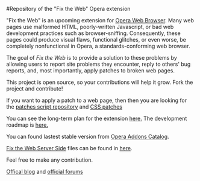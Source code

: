 #Repository of the "Fix the Web" Opera extension

"Fix the Web" is an upcoming extension for [Opera Web Browser](http://www.opera.com/browser). Many web pages use malformed HTML, poorly-written Javascript, or bad web development practices such as browser-sniffing. Consequently, these pages could produce visual flaws, functional glitches, or even worse, be completely nonfunctional in Opera, a standards-conforming web browser. 

The goal of *Fix the Web* is to provide a solution to these problems by allowing users to report site problems they encounter, reply to others' bug reports, and, most importantly, apply patches to broken web pages.

This project is open source, so your contributions will help it grow. Fork the project and contribute!

If you want to apply a patch to a web page, then then you are looking for the [patches script repository](https://github.com/cyberstream/Fix-the-Web-Patch-Script) and [CSS patches](http://github.com/cyberstream/Fix-the-Web-CSS-Patches)

You can see the long-term plan for the extension [here.](http://my.opera.com/community/forums/findpost.pl?id=11505222)
The development roadmap is [here.](http://my.opera.com/community/forums/findpost.pl?id=11512302)

You can found lastest stable version from [Opera Addons Catalog](https://addons.opera.com/en/addons/extensions/details/fix-the-web/).

[Fix the Web Server Side](http://www.operaturkiye.net/fix-the-web/) files can be found in [here](https://github.com/cyberstream/Fix-the-Web-Server-Side/).

Feel free to make any contribution.

[Offical blog](http://my.opera.com/fix-the-web/blog/) and [official forums](http://my.opera.com/fix-the-web/forums/)